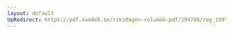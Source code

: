 ```yaml
---
layout: default
UpRedirect: https://pdf.swedeb.se/riksdagen-volumeG-pdf/199798/reg_199798/reg_199798_0474.pdf
---
```

